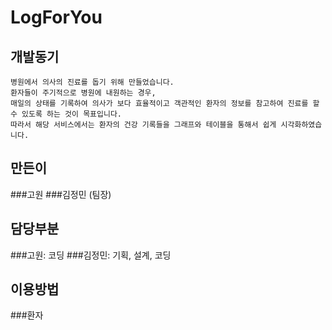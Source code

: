 # LogForYou

## 개발동기
```
병원에서 의사의 진료를 돕기 위해 만들었습니다. 
환자들이 주기적으로 병원에 내원하는 경우, 
매일의 상태를 기록하여 의사가 보다 효율적이고 객관적인 환자의 정보를 참고하여 진료를 할 수 있도록 하는 것이 목표입니다.
따라서 해당 서비스에서는 환자의 건강 기록들을 그래프와 테이블을 통해서 쉽게 시각화하였습니다.
```

## 만든이
###고원
###김정민 (팀장)

## 담당부분
###고원: 코딩
###김정민: 기획, 설계, 코딩

## 이용방법
###환자
